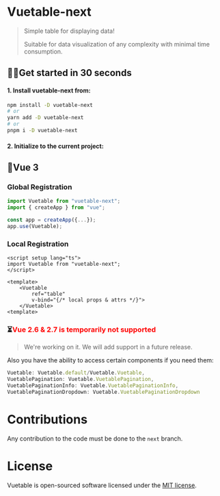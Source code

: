 # Vuetable-next
> Simple table for displaying data!
>
> Suitable for data visualization of any complexity with minimal time consumption.
## 🤸‍♀️Get started in 30 seconds
#### 1. Install vuetable-next from:
```bash
npm install -D vuetable-next
# or
yarn add -D vuetable-next
# or
pnpm i -D vuetable-next
```

#### 2. Initialize to the current project:
## 👦Vue 3
### Global Registration
```ts
import Vuetable from "vuetable-next";
import { createApp } from "vue";

const app = createApp({...});
app.use(Vuetable);
```
### Local Registration
```vue
<script setup lang="ts">
import Vuetable from "vuetable-next";
</script>

<template>
    <Vuetable
        ref="table"
        v-bind="{/* local props & attrs */}">
    </Vuetable>
<template>
```
### ⏳<span style="color:red">Vue 2.6 & 2.7 is temporarily not supported</span>
> We're working on it. We will add support in a future release.

Also you have the ability to access certain components if you need them:
```javascript
Vuetable: Vuetable.default/Vuetable.Vuetable,
VuetablePagination: Vuetable.VuetablePagination,
VuetablePaginationInfo: Vuetable.VuetablePaginationInfo,
VuetablePaginationDropdown: Vuetable.VuetablePaginationDropdown
```
# Contributions
Any contribution to the code must be done to the `next` branch.

# License
Vuetable is open-sourced software licensed under the [MIT license](http://opensource.org/licenses/MIT).
